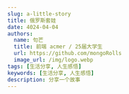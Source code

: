 ```yaml
---
slug: a-little-story
title: 俄罗斯套娃
date: 4024-04-04
authors: 
  name: 句芒
  title: 前端 acmer / 25届大学生
  url: https://github.com/mongoRolls
  image_url: /img/logo.webp
tags: [生活分享, 人生感悟]
keywords: [生活分享, 人生感悟]
description: 分享一个故事
---
```




<!-- truncate -->